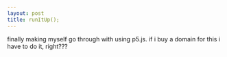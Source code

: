 ```yaml
---
layout: post
title: runItUp();
---
```


finally making myself go through with using p5.js. if i buy a domain for this i have to do it, right???
